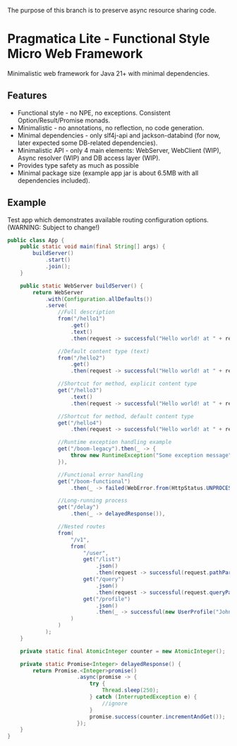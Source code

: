 The purpose of this branch is to preserve async resource sharing code. 

# Pragmatica Lite - Functional Style Micro Web Framework

Minimalistic web framework for Java 21+ with minimal dependencies.

## Features
* Functional style - no NPE, no exceptions. Consistent Option/Result/Promise monads.
* Minimalistic - no annotations, no reflection, no code generation.
* Minimal dependencies - only slf4j-api and jackson-databind (for now, later expected some DB-related dependencies).
* Minimalistic API - only 4 main elements: WebServer, WebClient (WIP), Async resolver (WIP) and DB access layer (WIP).
* Provides type safety as much as possible
* Minimal package size (example app jar is about 6.5MB with all dependencies included). 

## Example 
Test app which demonstrates available routing configuration options. (WARNING: Subject to change!)

```java
public class App {
    public static void main(final String[] args) {
        buildServer()
            .start()
            .join();
    }

    public static WebServer buildServer() {
        return WebServer
            .with(Configuration.allDefaults())
            .serve(
                //Full description
                from("/hello1")
                    .get()
                    .text()
                    .then(request -> successful("Hello world! at " + request.route().path())),

                //Default content type (text)
                from("/hello2")
                    .get()
                    .then(request -> successful("Hello world! at " + request.route().path())),

                //Shortcut for method, explicit content type
                get("/hello3")
                    .text()
                    .then(request -> successful("Hello world! at " + request.route().path())),

                //Shortcut for method, default content type
                get("/hello4")
                    .then(request -> successful("Hello world! at " + request.route().path())),

                //Runtime exception handling example
                get("/boom-legacy").then(_ -> {
                    throw new RuntimeException("Some exception message");
                }),

                //Functional error handling
                get("/boom-functional")
                    .then(_ -> failed(WebError.from(HttpStatus.UNPROCESSABLE_ENTITY, "Test error"))),

                //Long-running process
                get("/delay")
                    .then(_ -> delayedResponse()),

                //Nested routes
                from(
                    "/v1",
                    from(
                        "/user",
                        get("/list")
                            .json()
                            .then(request -> successful(request.pathParams())),
                        get("/query")
                            .json()
                            .then(request -> successful(request.queryParams())),
                        get("/profile")
                            .json()
                            .then(_ -> successful(new UserProfile("John", "Doe", "john.doe@gmail.com")))
                    )
                )
            );
    }

    private static final AtomicInteger counter = new AtomicInteger();

    private static Promise<Integer> delayedResponse() {
        return Promise.<Integer>promise()
                      .async(promise -> {
                          try {
                              Thread.sleep(250);
                          } catch (InterruptedException e) {
                              //ignore
                          }
                          promise.success(counter.incrementAndGet());
                      });
    }
}
```
